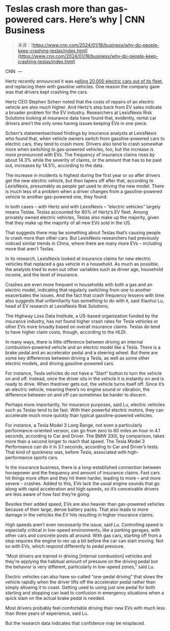 <!--yml
category: 未分类
date: 2024-05-27 14:52:55
-->

# Teslas crash more than gas-powered cars. Here’s why | CNN Business

> 来源：[https://www.cnn.com/2024/01/18/business/why-do-people-keep-crashing-teslas/index.html](https://www.cnn.com/2024/01/18/business/why-do-people-keep-crashing-teslas/index.html)

CNN  — 

Hertz recently announced it was s[elling 20,000 electric cars out of its fleet](https://www.cnn.com/2024/01/11/business/hertz-tesla-selling/index.html), and replacing them with gasoline vehicles. One reason the company gave was that drivers kept crashing the cars.

Hertz CEO Stephen Scherr noted that the costs of repairs of an electric vehicle are also much higher. And Hertz’s step back from EV sales indicate a broader problem for the EV industry. Researchers at LexisNexis Risk Solutions looking at insurance data have found that, evidently, rental car drivers aren’t the only ones having issues keeping EVs in one piece.

Scherr’s statementsechoed findings by insurance analysts at LexisNexis who found that, when vehicle owners switch from gasoline-powered cars to electric cars, they tend to crash more. Drivers also tend to crash somewhat more when switching to gas-powered vehicles, too, but the increase is more pronounced with EVs. The frequency of insurance claims rises by about 14.3% while the severity of claims, or the amount that has to be paid out, increases by 14.5%, according to the data.

The increase in incidents is highest during the first year or so after drivers get the new electric vehicle, but then tapers off after that, according to LexisNexis, presumably as people get used to driving the new model. There is much less of a problem when a driver changes from a gasoline-powered vehicle to another gas-powered one, they found.

In both cases – with Hertz and with LexisNexis – “electric vehicles” largely means Teslas. Teslas accounted for 80% of Hertz’s EV fleet. Among privately owned electric vehicles, Teslas also make up the majority, given that they make up the majority of all new EVs sold in the US.

That suggests there may be something about Teslas that’s causing people to crash more than other cars. But LexisNexis researchers had previously noticed similar trends in China, where there are many more EVs – including more that aren’t Teslas.

In its research, LexisNexis looked at insurance claims for new electric vehicles that replaced a gas vehicle in a household. As much as possible, the analysts tried to even out other variables such as driver age, household income, and the level of insurance.

Crashes are even more frequent in households with both a gas and an electric model, indicating that regularly switching from one to another exacerbates the issues. And the fact that crash frequency lessens with time also suggests that unfamiliarity has something to do with it, said Xiaohui Lu, head of EV research at LexisNexis Risk Solutions,

The Highway Loss Data Institute, a US-based organization funded by the insurance industry, has not found higher crash rates for Tesla vehicles or other EVs more broadly based on overall insurance claims. Teslas do tend to have higher claim costs, though, according to the HLDI.

In many ways, there is little difference between driving an internal combustion-powered vehicle and an electric model like a Tesla. There is a brake pedal and an accelerator pedal and a steering wheel. But there are some key differences between driving a Tesla, as well as some other electric models, and driving gasoline-powered cars.

For instance, Tesla vehicles do not have a “Start” button to turn the vehicle on and off. Instead, once the driver sits in the vehicle it is instantly on and is ready to drive. When thedriver gets out, the vehicle turns itself off. Since it’s an electric vehicle, meaning there’s no engine sound or vibration, the difference between on and off can sometimes be harder to discern.

Perhaps more importantly, for insurance purposes, said Lu, electric vehicles such as Teslas tend to be fast. With their powerful electric motors, they can accelerate much more quickly than typical gasoline-powered vehicles.

For instance, a Tesla Model 3 Long Range, not even a particularly performance-oriented version, can go from zero to 60 miles an hour in 4.1 seconds, according to Car and Driver. The BMW 330i, by comparison, takes more than a second longer to reach that speed. The Tesla Model 3 Performance can do it in 3.1 seconds, according to Car and Driver’s tests. That kind of quickness was, before Tesla, associated with high-performance sports cars.

In the insurance business, there is a long-established connection between horsepower and the frequency and amount of insurance claims. Fast cars hit things more often and they hit them harder, leading to more – and more severe – crashes. Added to this, EVs lack the usual engine sounds that go along with rapid acceleration and high speeds, so it’s conceivable drivers are less aware of how fast they’re going.

Besides their added speed, EVs are also heavier than gas-powered vehicles because of their large, dense battery packs. That also leads to more damage in the vehicles the EV hits resulting in higher insurance claims.

High speeds aren’t even necessarily the issue, said Lu. Controlling speed is especially critical in low-speed environments, like a parking garages, with other cars and concrete posts all around. With gas cars, starting off from a stop requires the engine to rev up a bit before the car can start moving. Not so with EVs, which respond differently to pedal pressure.

“Most drivers are trained in driving [internal combustion] vehicles and they’re applying the habitual amount of pressure on the driving pedal but the behavior is very different, particularly in low-speed zones,” said Lu.

Electric vehicles can also have so-called “one-pedal driving” that slows the vehicle rapidly when the driver lifts off the accelerator pedal rather than simply allowing it to coast. Getting used to using just one pedal for both starting and stopping can lead to confusion in emergency situations when a quick slam on the actual brake pedal is needed.

Most drivers probably feel comfortable driving their new EVs with much less than three years of experience, said Lu.

But the research data indicates that confidence may be misplaced.